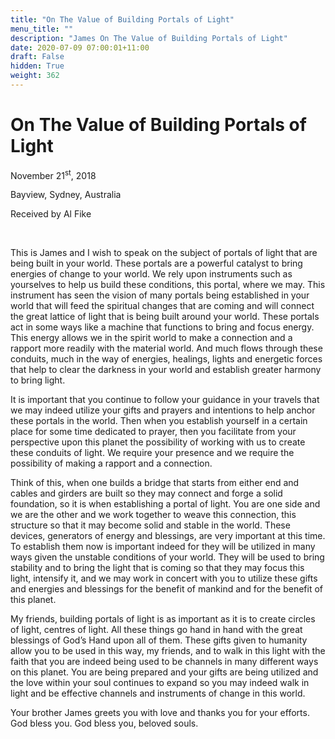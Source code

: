```yaml
---
title: "On The Value of Building Portals of Light"
menu_title: ""
description: "James On The Value of Building Portals of Light"
date: 2020-07-09 07:00:01+11:00
draft: False
hidden: True
weight: 362
---
```

# On The Value of Building Portals of Light

November 21<sup>st</sup>, 2018

Bayview, Sydney, Australia

Received by Al Fike

 

This is James and I wish to speak on the subject of portals of light that are being built in your world. These portals are a powerful catalyst to bring energies of change to your world. We rely upon instruments such as yourselves to help us build these conditions, this portal, where we may. This instrument has seen the vision of many portals being established in your world that will feed the spiritual changes that are coming and will connect the great lattice of light that is being built around your world. These portals act in some ways like a machine that functions to bring and focus energy. This energy allows we in the spirit world to make a connection and a rapport more readily with the material world. And much flows through these conduits, much in the way of energies, healings, lights and energetic forces that help to clear the darkness in your world and establish greater harmony to bring light. 

It is important that you continue to follow your guidance in your travels that we may indeed utilize your gifts and prayers and intentions to help anchor these portals in the world. Then when you establish yourself in a certain place for some time dedicated to prayer, then you facilitate from your perspective upon this planet the possibility of working with us to create these conduits of light. We require your presence and we require the possibility of making a rapport and a connection. 

Think of this, when one builds a bridge that starts from either end and cables and girders are built so they may connect and forge a solid foundation, so it is when establishing a portal of light. You are one side and we are the other and we work together to weave this connection, this structure so that it may become solid and stable in the world. These devices, generators of energy and blessings, are very important at this time. To establish them now is important indeed for they will be utilized in many ways given the unstable conditions of your world. They will be used to bring stability and to bring the light that is coming so that they may focus this light, intensify it, and we may work in concert with you to utilize these gifts and energies and blessings for the benefit of mankind and for the benefit of this planet.

My friends, building portals of light is as important as it is to create circles of light, centres of light. All these things go hand in hand with the great blessings of God’s Hand upon all of them. These gifts given to humanity allow you to be used in this way, my friends, and to walk in this light with the faith that you are indeed being used to be channels in many different ways on this planet. You are being prepared and your gifts are being utilized and the love within your soul continues to expand so you may indeed walk in light and be effective channels and instruments of change in this world.

Your brother James greets you with love and thanks you for your efforts. God bless you. God bless you, beloved souls. 
